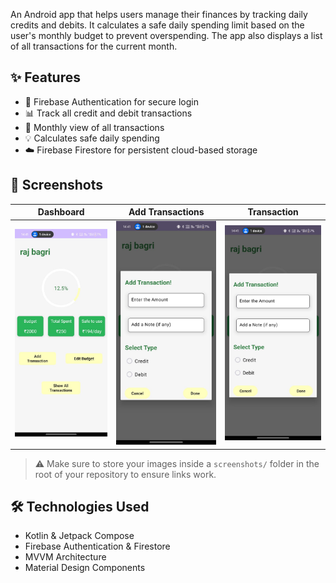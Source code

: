 An Android app that helps users manage their finances by tracking daily credits and debits. It calculates a safe daily spending limit based on the user's monthly budget to prevent overspending. The app also displays a list of all transactions for the current month.

## ✨ Features

- 🔐 Firebase Authentication for secure login
- 📊 Track all credit and debit transactions
- 📆 Monthly view of all transactions
- 💡 Calculates safe daily spending
- ☁️ Firebase Firestore for persistent cloud-based storage

## 📸 Screenshots

| Dashboard | Add Transactions | Transaction |
|----------|--------------|------------------|
| ![Dashboard](WhatsApp%20Image%202025-05-23%20at%2014.41.39_a3195005.jpg) | ![Add Transaction](WhatsApp%20Image%202025-05-23%20at%2014.41.39_2eba9c13.jpg) | ![Transactions](WhatsApp%20Image%202025-05-23%20at%2014.41.39_2eba9c13.jpg) |

> ⚠️ Make sure to store your images inside a `screenshots/` folder in the root of your repository to ensure links work.

## 🛠️ Technologies Used

- Kotlin & Jetpack Compose
- Firebase Authentication & Firestore
- MVVM Architecture
- Material Design Components
